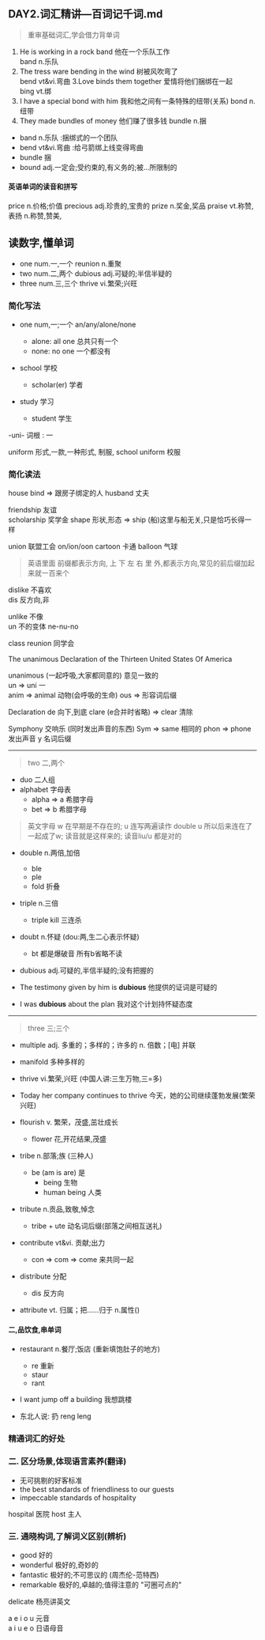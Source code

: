 ## DAY2.词汇精讲—百词记千词.md

> 重审基础词汇,学会借力背单词

1. He is working in a rock band  他在一个乐队工作  
band n.乐队  
2. The tress ware bending in the wind 树被风吹弯了  
bend vt&vi.弯曲
3.Love binds them together 爱情将他们捆绑在一起  
bing vt.绑
4. I have a special bond with him 我和他之间有一条特殊的纽带(关系)
bond n.纽带
5. They made bundles of money 他们赚了很多钱
bundle n.捆

- band n.乐队 :捆绑式的一个团队
- bend vt&vi.弯曲 :给弓箭绑上线变得弯曲
- bundle 捆
- bound adj.一定会;受约束的,有义务的;被...所限制的

#### 英语单词的读音和**拼写**

price n.价格;价值
precious adj.珍贵的,宝贵的
prize n.奖金,奖品
praise vt.称赞,表扬 n.称赞,赞美,

读数字,懂单词
---------------

- one num.一,一个    reunion n.重聚
- two num.二,两个    dubious adj.可疑的;半信半疑的
- three num.三,三个  thrive vi.繁荣;兴旺

### 简化写法
- one num,一;一个  an/any/alone/none
    - alone: all one 总共只有一个
    - none: no one 一个都没有
    
- school 学校
    - scholar(er) 学者
- study 学习
    - student 学生
    
-uni- 词根 : 一

uniform 形式,一款,一种形式, 制服,
school uniform 校服 

### 简化读法

house bind => 跟房子绑定的人 husband 丈夫

friendship  友谊  
scholarship  奖学金
shape 形状,形态 => ship (船)这里与船无关,只是恰巧长得一样

union 联盟工会 on/ion/oon
cartoon 卡通
balloon 气球


> 英语里面 前缀都表示方向, 上 下 左 右 里 外,都表示方向,常见的前后缀加起来就一百来个

dislike  不喜欢  
dis 反方向,非

unlike 不像  
un 不的变体 ne-nu-no

class reunion 同学会

The unanimous Declaration of the Thirteen United States Of America

unanimous (一起呼吸,大家都同意的) 意见一致的   
un => uni 一   
anim => animal 动物(会呼吸的生命)
ous => 形容词后缀

Declaration
de 向下,到底
clare (e合并时省略) => clear 清除

Symphony 交响乐 (同时发出声音的东西)
Sym => same 相同的
phon => phone 发出声音
y 名词后缀


------------------
> two 二,两个
- duo 二人组
- alphabet 字母表
    - alpha => a 希腊字母
    - bet => b 希腊字母

> 英文字母 w 在早期是不存在的; u 连写两遍读作 double u 所以后来连在了一起成了w; 读音就是这样来的; 读音liu/u 都是对的

- double n.两倍,加倍
    - ble 
    - ple  
    - fold 折叠
- triple n.三倍
    - triple kill 三连杀

- doubt n.怀疑 (dou:两,生二心表示怀疑)
    - bt 都是爆破音 所有b省略不读
- dubious adj.可疑的,半信半疑的;没有把握的
- The testimony given by him is **dubious**   他提供的证词是可疑的
- I was **dubious** about the plan 我对这个计划持怀疑态度

----------------
> three 三;三个

- multiple adj. 多重的；多样的；许多的 n. 倍数；[电] 并联
- manifold 多种多样的

- thrive vi.繁荣,兴旺 (中国人讲:三生万物,三=多)
- Today her company continues to thrive 今天，她的公司继续蓬勃发展(繁荣兴旺)
- flourish v. 繁荣，茂盛,茁壮成长
    - flower 花,开花结果,茂盛
- tribe n.部落;族 (三种人)   
    - be (am is are) 是
        - being 生物
        - human being 人类
- tribute n.贡品,致敬,悼念
    - tribe + ute 动名词后缀(部落之间相互送礼)
- contribute vt&vi. 贡献;出力
    - con => com => come 来共同一起
- distribute 分配
    - dis 反方向
- attribute vt. 归属；把……归于 n.属性()


#### 二,品饮食,串单词

- restaurant n.餐厅;饭店 (重新填饱肚子的地方)
    - re 重新
    - staur
    - rant

- I want jump off a building 我想跳楼

- 东北人说: 扔 reng leng


### 精通词汇的好处



### 二. 区分场景,体现语言素养(翻译)


- 无可挑剔的好客标准
- the best standards of friendliness to our guests
- impeccable standards of  hospitality

hospital 医院 
host 主人


### 三. 通晓构词,了解词义区别(辨析)

- good 好的
- wonderful 极好的,奇妙的
- fantastic 极好的;不可思议的 (周杰伦-范特西)
- remarkable 极好的,卓越的;值得注意的 "可圈可点的"


delicate
杨亮讲英文


a e i o u 元音  
a i u e o 日语母音
